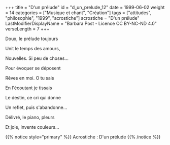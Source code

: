 +++
title = "D'un prélude"
id = "d_un_prelude_12"
date = 1999-06-02
weight = 14
categories = ["Musique et chant", "Création"]
tags = ["attitudes", "philosophie", "1999", "acrostiche"]
acrostiche = "D'un prélude"
LastModifierDisplayName = "Barbara Post - Licence CC BY-NC-ND 4.0"
verseLength = 7
+++

Doux, le prélude toujours

Unit le temps des amours,

Nouvelles. Si peu de choses...

Pour évoquer se déposent

Rêves en moi. O tu sais

En l'écoutant je tissais

Le destin, ce cri qui donne

Un reflet, puis s'abandonne...

Délivré, le piano, pleurs

Et joie, invente couleurs...

{{% notice style="primary" %}}
Acrostiche : D'un prélude
{{% /notice %}}
